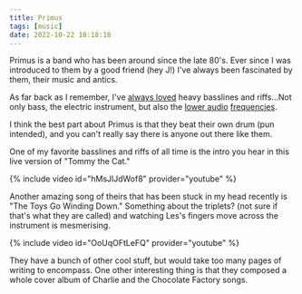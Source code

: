 ```yaml
---
title: Primus
tags: [music]
date: 2022-10-22 18:18:18
---
```


Primus is a band who has been around since the late 80's. Ever since I was introduced to them by a good friend (hey J!) I've always been fascinated by them, their music and antics. 

As far back as I remember, I've [always loved](https://youtu.be/9ln9T76ieaA) heavy basslines and riffs...Not only bass, the electric instrument, but also the [lower audio](https://youtu.be/ZylIvOYV62A) [frequencies](https://youtu.be/XLajD3fOxSA). 

I think the best part about Primus is that they beat their own drum (pun intended), and you can't really say there is anyone out there like them.

One of my favorite basslines and riffs of all time is the intro you hear in this live version of "Tommy the Cat."

{% include video id="hMsJlJdWof8" provider="youtube" %}

Another amazing song of theirs that has been stuck in my head recently is "The Toys Go Winding Down." Something about the triplets? (not sure if that's what they are called) and watching Les's fingers move across the instrument is mesmerising. 

{% include video id="OoUqOFtLeFQ" provider="youtube" %}

They have a bunch of other cool stuff, but would take too many pages of writing to encompass. One other interesting thing is that they composed a whole cover album of Charlie and the Chocolate Factory songs.
